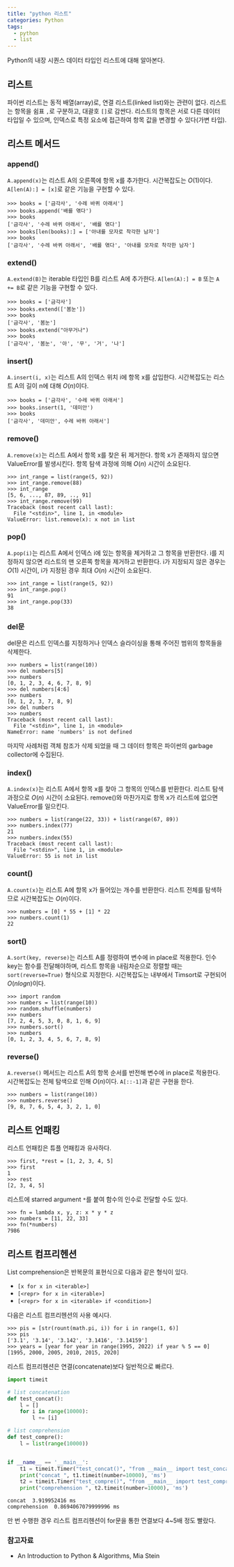 ```yaml
---
title: "python 리스트"
categories: Python
tags:
  - python
  - list
---
```


Python의 내장 시퀀스 데이터 타입인 리스트에 대해 알아본다.

## 리스트
파이썬 리스트는 동적 배열(array)로, 연결 리스트(linked list)와는 관련이 없다. 리스트는 항목을 쉼표 `,`로 
구분하고, 대괄호 `[]`로 감싼다. 리스트의 항목은 서로 다른 데이터 타입일 수 있으며, 인덱스로 특정 요소에 접근하여 
항목 값을 변경할 수 있다(가변 타입).


## 리스트 메서드

### append()
`A.append(x)`는 리스트 A의 오른쪽에 항목 x를 추가한다. 시간복잡도는 $O(1)$이다. `A[len(A):] = [x]`로 
같은 기능을 구현할 수 있다.

```
>>> books = ['금각사', '수레 바퀴 아래서']
>>> books.append('배를 엮다')
>>> books
['금각사', '수레 바퀴 아래서', '배를 엮다']
>>> books[len(books):] = ['아내를 모자로 착각한 남자']
>>> books
['금각사', '수레 바퀴 아래서', '배를 엮다', '아내를 모자로 착각한 남자']
```

### extend()
`A.extend(B)`는 iterable 타입인 B를 리스트 A에 추가한다. `A[len(A):] = B` 또는 `A += B`로 
같은 기능을 구현할 수 있다. 

```
>>> books = ['금각사']
>>> books.extend(['봄눈'])
>>> books
['금각사', '봄눈']
>>> books.extend("아무거나")
>>> books
['금각사', '봄눈', '아', '무', '거', '나']
```

### insert()
`A.insert(i, x)`는 리스트 A의 인덱스 위치 i에 항목 x를 삽입한다. 시간복잡도는 리스트 A의 길이 n에 대해 $O(n)$이다. 

```
>>> books = ['금각사', '수레 바퀴 아래서']
>>> books.insert(1, '데미안')
>>> books
['금각사', '데미안', 수레 바퀴 아래서']
```

### remove()
`A.remove(x)`는 리스트 A에서 항목 x를 찾은 뒤 제거한다. 항목 x가 존재하지 않으면 ValueError를 발생시킨다.
항목 탐색 과정에 의해 $O(n)$ 시간이 소요된다.

```
>>> int_range = list(range(5, 92))
>>> int_range.remove(88)
>>> int_range
[5, 6, ..., 87, 89, .., 91]
>>> int_range.remove(99)
Traceback (most recent call last):
  File "<stdin>", line 1, in <module>
ValueError: list.remove(x): x not in list
```

### pop()
`A.pop(i)`는 리스트 A에서 인덱스 i에 있는 항목을 제거하고 그 항목을 반환한다. i를 지정하지 않으면 리스트의 맨 오른쪽 
항목을 제거하고 반환한다. i가 지정되지 않은 경우는 $O(1)$ 시간이, i가 지정된 경우 최대 $O(n)$ 시간이 소요된다.

```
>>> int_range = list(range(5, 92))
>>> int_range.pop()
91
>>> int_range.pop(33)
38
```

### del문
del문은 리스트 인덱스를 지정하거나 인덱스 슬라이싱을 통해 주어진 범위의 항목들을 삭제한다. 

```
>>> numbers = list(range(10))
>>> del numbers[5]
>>> numbers
[0, 1, 2, 3, 4, 6, 7, 8, 9]
>>> del numbers[4:6]
>>> numbers
[0, 1, 2, 3, 7, 8, 9]
>>> del numbers
>>> numbers
Traceback (most recent call last):
  File "<stdin>", line 1, in <module>
NameError: name 'numbers' is not defined
```

마지막 사례처럼 객체 참조가 삭제 되었을 때 그 데이터 항목은 파이썬의 garbage collector에 수집된다.

### index()
`A.index(x)`는 리스트 A에서 항목 x를 찾아 그 항목의 인덱스를 반환한다. 리스트 탐색 과정으로 $O(n)$ 시간이 소요된다.
remove()와 마찬가지로 항목 x가 리스트에 없으면 ValueError를 일으킨다.

```
>>> numbers = list(range(22, 33)) + list(range(67, 89))
>>> numbers.index(77)
21
>>> numbers.index(55)
Traceback (most recent call last):
  File "<stdin>", line 1, in <module>
ValueError: 55 is not in list
```

### count()
`A.count(x)`는 리스트 A에 항목 x가 들어있는 개수를 반환한다. 리스트 전체를 탐색하므로 시간복잡도는 $O(n)$이다.

```
>>> numbers = [0] * 55 + [1] * 22
>>> numbers.count(1)
22
```

### sort()
`A.sort(key, reverse)`는 리스트 A를 정령하여 변수에 in place로 적용한다. 인수 key는 함수를 전달해야하며, 
리스트 항목을 내림차순으로 정렬할 때는 `sort(reverse=True)` 형식으로 지정한다. 시간복잡도는 내부에서 Timsort로 
구현되어 $O(nlogn)$이다.

```
>>> import random
>>> numbers = list(range(10))
>>> random.shuffle(numbers)
>>> numbers
[7, 2, 4, 5, 3, 0, 8, 1, 6, 9]
>>> numbers.sort()
>>> numbers
[0, 1, 2, 3, 4, 5, 6, 7, 8, 9]
```

### reverse()
`A.reverse()` 메서드는 리스트 A의 항목 순서를 반전해 변수에 in place로 적용한다. 시간복잡도는 전체 탐색으로 인해 
$O(n)$이다. `A[::-1]`과 같은 구현을 한다.

```
>>> numbers = list(range(10))
>>> numbers.reverse()
[9, 8, 7, 6, 5, 4, 3, 2, 1, 0]
```

## 리스트 언패킹
리스트 언패킹은 튜플 언패킹과 유사하다.

```
>>> first, *rest = [1, 2, 3, 4, 5]
>>> first
1
>>> rest
[2, 3, 4, 5]
```

리스트에 starred argument `*`를 붙여 함수의 인수로 전달할 수도 있다.

```
>>> fn = lambda x, y, z: x * y * z
>>> numbers = [11, 22, 33]
>>> fn(*numbers)
7986
```

## 리스트 컴프리헨션
List comprehension은 반복문의 표현식으로 다음과 같은 형식이 있다.
- `[x for x in <iterable>]`
- `[<repr> for x in <iterable>]`
- `[<repr> for x in <iterable> if <condition>]`

다음은  리스트 컴프리헨션의 사용 예시다.

```
>>> pis = [str(rount(math.pi, i)) for i in range(1, 6)]
>>> pis
['3.1', '3.14', '3.142', '3.1416', '3.14159']
>>> years = [year for year in range(1995, 2022) if year % 5 == 0]
[1995, 2000, 2005, 2010, 2015, 2020]
```

리스트 컴프리헨션은 연결(concatenate)보다 일반적으로 빠르다.

```python
import timeit

# list concatenation
def test_concat():
    l = []
    for i in range(10000):
        l += [i]

# list comprehension
def test_compre():
    l = list(range(10000))


if __name__ == '__main__':
    t1 = timeit.Timer("test_concat()", "from __main__ import test_concat")
    print("concat ", t1.timeit(number=10000), 'ms')
    t2 = timeit.Timer("test_compre()", "from __main__ import test_compre")
    print("comprehension ", t2.timeit(number=10000), 'ms')
```

```
concat  3.919952416 ms
comprehension  0.8694067079999996 ms
```

만 번 수행한 경우 리스트 컴프리헨션이 for문을 통한 연결보다 4~5배 정도 빨랐다.

### 참고자료
- An Introduction to Python & Algorithms, Mia Stein